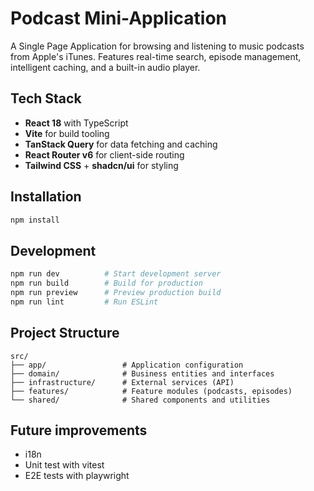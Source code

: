 # Podcast Mini-Application

A Single Page Application for browsing and listening to music podcasts from Apple's iTunes. Features real-time search, episode management, intelligent caching, and a built-in audio player.

## Tech Stack

- **React 18** with TypeScript
- **Vite** for build tooling
- **TanStack Query** for data fetching and caching
- **React Router v6** for client-side routing
- **Tailwind CSS** + **shadcn/ui** for styling

## Installation

```bash
npm install
```

## Development

```bash
npm run dev          # Start development server
npm run build        # Build for production
npm run preview      # Preview production build
npm run lint         # Run ESLint
```

## Project Structure

```
src/
├── app/                 # Application configuration
├── domain/              # Business entities and interfaces
├── infrastructure/      # External services (API)
├── features/            # Feature modules (podcasts, episodes)
└── shared/              # Shared components and utilities
```

## Future improvements

- i18n
- Unit test with vitest
- E2E tests with playwright
